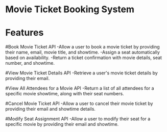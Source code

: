 # Movie Ticket Booking System
# Features

#Book Movie Ticket API
-Allow a user to book a movie ticket by providing their name, email, movie title, and showtime.
-Assign a seat automatically based on availability.
-Return a ticket confirmation with movie details, seat number, and showtime.

#View Movie Ticket Details API
-Retrieve a user's movie ticket details by providing their email.

#View All Attendees for a Movie API
-Return a list of all attendees for a specific movie showtime, along with their seat numbers.

#Cancel Movie Ticket API
-Allow a user to cancel their movie ticket by providing their email and showtime details.

#Modify Seat Assignment API
-Allow a user to modify their seat for a specific movie by providing their email and showtime.
